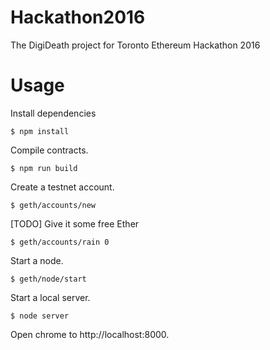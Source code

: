 # Hackathon2016
The DigiDeath project for Toronto Ethereum Hackathon 2016 


# Usage

Install dependencies


```
$ npm install
```

Compile contracts.

```
$ npm run build
```


Create a testnet account.

```
$ geth/accounts/new
```


[TODO] Give it some free Ether 

```
$ geth/accounts/rain 0
```

Start a node.

```
$ geth/node/start
```


Start a local server.

```
$ node server
```


Open chrome to http://localhost:8000.
